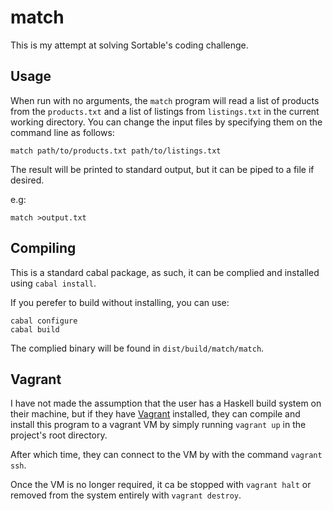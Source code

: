 # match

This is my attempt at solving Sortable's coding challenge.

## Usage

When run with no arguments, the `match` program will read a list of
products from the `products.txt` and a list of listings from
`listings.txt` in the current working directory.  You can change the
input files by specifying them on the command line as follows:

`match path/to/products.txt path/to/listings.txt`

The result will be printed to standard output, but it can be piped to
a file if desired.

e.g:

`match >output.txt`

## Compiling

This is a standard cabal package, as such, it can be complied and
installed using `cabal install`.

If you perefer to build without installing, you can use:

```
cabal configure
cabal build
```

The complied binary will be found in `dist/build/match/match`.

## Vagrant

I have not made the assumption that the user has a Haskell build
system on their machine, but if they have
[Vagrant](http://vagrantup.com) installed, they can compile and
install this program to a vagrant VM by simply running `vagrant up` in
the project's root directory.

After which time, they can connect to the VM by with the command
`vagrant ssh`.

Once the VM is no longer required, it ca be stopped with `vagrant
halt` or removed from the system entirely with `vagrant destroy`.
